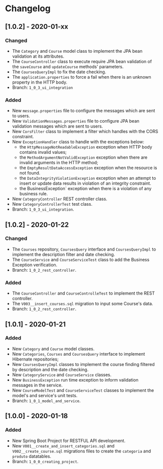 # Changelog

## [1.0.2] - 2020-01-xx

### Changed
- The `Category` and `Course` model class to implement the JPA bean validation at its attributes.
- The `CourseController` class to execute require JPA bean validation of the `saveCourse` and `updateCourse` methods' parameters.
- The `CoursesQueryImpl` to fix the date checking.
- The `application.properties` to force a fail when there is an unknown property in the HTTP body.
- Branch: `1_0_3_ui_integration`
 
### Added
- New `message.properties` file to configure the messages which are sent to users.
- New `ValidationMessages.properties` file to configure JPA bean validation messages which are sent to users.
- New `CorsFilter` class to implement a filter which handles with the CORS constraint.
- New `ExceptionHandler` class to handle with the exceptions below: 
	- the `HttpMessageNotReadableException` exception when HTTP body contains invalid values;
	- the `MethodArgumentNotValidException` exception when there are invalid arguments in the HTTP method;
	- the `EmptyResultDataAccessException` exception when the resource is not found.
	- the `DataIntegrityViolationException` exception when an attempt to insert or update data results in violation of an integrity constraint.
	- the BusinessException` exception when there is a violation of any business rule. 
 - New `CategoryController` REST controller class. 
 - New `CategoryControllerTest` test class.
- Branch: `1_0_3_ui_integration`.

## [1.0.2] - 2020-01-22

### Changed
- The `Courses` repository, `CoursesQuery` interface and `CoursesQueryImpl` to implement the description filter and date checking.
- The `CourseService` and `CourseServiceTest` class to add the Business Exception verification. 
- Branch: `1_0_2_rest_controller`.

### Added
- The `CourseController` and `CourseControlleTest` to implement the REST controller.
- The `V003__insert_courses.sql` migration to input some Course's data.
- Branch: `1_0_2_rest_controller`.


## [1.0.1] - 2020-01-21 

### Added
- New `Category` and `Course` model classes.
- New `Categories`, `Courses` and `CoursesQuery` interface to implement Hibernate repositories;
- New `CoursesQueryImpl` classes to implement the course finding filtered by description and the date checking.
- New `CategoryService` and `CourseService` classes.
- New `BusinessException` run time exception to inform validation messages in the service. 
- New `CourseModelTest` and `CourseServiceTest` classes to implement the model's and service's unit tests.
- Branch: `1_0_1_model_and_service`.


## [1.0.0] - 2020-01-18 

### Added
- New Spring Boot Project for RESTFUL API development.
- New `V001__create_and_insert_categories.sql` and `V002__create_course.sql` migrations files to create the `categoria` and `produto` datatables.  
- Branch: `1_0_0_creating_project`.